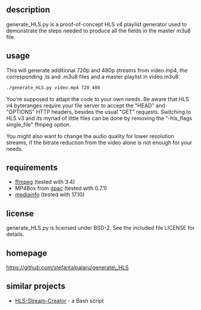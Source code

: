 ## description

generate\_HLS.py is a proof-of-concept HLS v4 playlist generator used to
demonstrate the steps needed to produce all the fields in the master m3u8 file.

## usage

This will generate additional 720p and 480p streams from video.mp4, the
corresponding .ts and .m3u8 files and a master playlist in video.m3u8:

```sh
./generate_HLS.py video.mp4 720 480
```

You're supposed to adapt the code to your own needs. Be aware that HLS v4
byteranges require your file server to accept the "HEAD" and "OPTIONS" HTTP
headers, besides the usual "GET" requests. Switching to HLS v3 and its myriad
of little files can be done by removing the "-hls\_flags single\_file" ffmpeg
option.

You might also want to change the audio quality for lower resolution streams,
if the bitrate reduction from the video alone is not enough for your needs.

## requirements

- [ffmpeg][1] (tested with 3.4)
- MP4Box from [gpac][2] (tested with 0.7.1)
- [mediainfo][3] (tested with 17.10)

## license

generate\_HLS.py is licensed under BSD-2. See the included file LICENSE for
details.

## homepage

https://github.com/stefantalpalaru/generate\_HLS

## similar projects

- [HLS-Stream-Creator][4] - a Bash script

[1]: http://ffmpeg.org/
[2]: http://gpac.wp.mines-telecom.fr/
[3]: https://mediaarea.net/en/MediaInfo
[4]: https://github.com/bentasker/HLS-Stream-Creator

